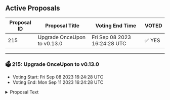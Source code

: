 ## Active Proposals

| Proposal ID | Proposal Title | Voting End Time | VOTED |
|-------------|----------------|-----------------|-------|
| 215 | Upgrade OnceUpon to v0.13.0 | Fri Sep 08 2023 16:24:28 UTC | ✅ YES |

---

### 🗳 215: Upgrade OnceUpon to v0.13.0
- Voting Start: Fri Sep 08 2023 16:24:28 UTC
- Voting End: Mon Sep 11 2023 16:24:28 UTC

<details>
<summary>Proposal Text</summary>
 
OnceUpon - Communal Story Telling With NFTs
Updating existing SmartContract

Current version: https://onceupon.community/
Future version: https://onceupon-delta.vercel.app/

Git: https://github.com/faboweb/onceupon/releases/tag/0.13.0

Changes:

- batch vote submission - reduce transactions for better UX
- complete state extraction - to perform more logic off chain
- remove some complicated code and moved it off chain
- enable NFT ownership checks
</details>
